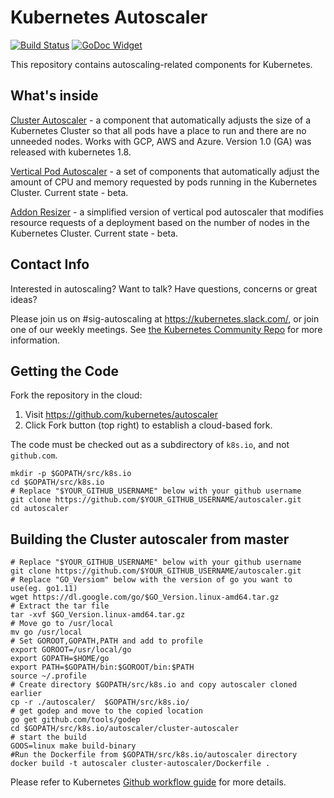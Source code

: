 # Kubernetes Autoscaler

[![Build Status](https://travis-ci.org/kubernetes/autoscaler.svg?branch=master)](https://travis-ci.org/kubernetes/autoscaler) [![GoDoc Widget]][GoDoc]

This repository contains autoscaling-related components for Kubernetes.

## What's inside

[Cluster Autoscaler](https://github.com/kubernetes/autoscaler/tree/master/cluster-autoscaler) - a component that automatically adjusts the size of a Kubernetes
Cluster so that all pods have a place to run and there are no unneeded nodes. Works with GCP, AWS and Azure. Version 1.0 (GA) was released with kubernetes 1.8.

[Vertical Pod Autoscaler](https://github.com/kubernetes/autoscaler/tree/master/vertical-pod-autoscaler) - a set of components that automatically adjust the
amount of CPU and memory requested by pods running in the Kubernetes Cluster. Current state - beta.

[Addon Resizer](https://github.com/kubernetes/autoscaler/tree/master/addon-resizer) - a simplified version of vertical pod autoscaler that modifies
resource requests of a deployment based on the number of nodes in the Kubernetes Cluster. Current state - beta.

## Contact Info

Interested in autoscaling? Want to talk? Have questions, concerns or great ideas?

Please join us on #sig-autoscaling at https://kubernetes.slack.com/, or join one
of our weekly meetings.  See [the Kubernetes Community Repo](https://github.com/kubernetes/community/blob/master/sig-autoscaling/README.md) for more information.

## Getting the Code

Fork the repository in the cloud:
1. Visit https://github.com/kubernetes/autoscaler
2. Click Fork button (top right) to establish a cloud-based fork.

The code must be checked out as a subdirectory of `k8s.io`, and not `github.com`.

```shell
mkdir -p $GOPATH/src/k8s.io
cd $GOPATH/src/k8s.io
# Replace "$YOUR_GITHUB_USERNAME" below with your github username
git clone https://github.com/$YOUR_GITHUB_USERNAME/autoscaler.git
cd autoscaler
```

## Building the Cluster autoscaler from master

```shell
# Replace "$YOUR_GITHUB_USERNAME" below with your github username
git clone https://github.com/$YOUR_GITHUB_USERNAME/autoscaler.git
# Replace "GO_Versiom" below with the version of go you want to use(eg. go1.11)
wget https://dl.google.com/go/$GO_Version.linux-amd64.tar.gz
# Extract the tar file
tar -xvf $GO_Version.linux-amd64.tar.gz
# Move go to /usr/local
mv go /usr/local
# Set GOROOT,GOPATH,PATH and add to profile
export GOROOT=/usr/local/go
export GOPATH=$HOME/go
export PATH=$GOPATH/bin:$GOROOT/bin:$PATH
source ~/.profile
# Create directory $GOPATH/src/k8s.io and copy autoscaler cloned earlier
cp -r ./autoscaler/  $GOPATH/src/k8s.io/
# get godep and move to the copied location 
go get github.com/tools/godep
cd $GOPATH/src/k8s.io/autoscaler/cluster-autoscaler 
# start the build
GOOS=linux make build-binary
#Run the Dockerfile from $GOPATH/src/k8s.io/autoscaler directory
docker build -t autoscaler cluster-autoscaler/Dockerfile .
```


Please refer to Kubernetes [Github workflow guide] for more details.

[GoDoc]: https://godoc.org/k8s.io/autoscaler
[GoDoc Widget]: https://godoc.org/k8s.io/autoscaler?status.svg
[Github workflow guide]: https://github.com/kubernetes/community/blob/master/contributors/guide/github-workflow.md
